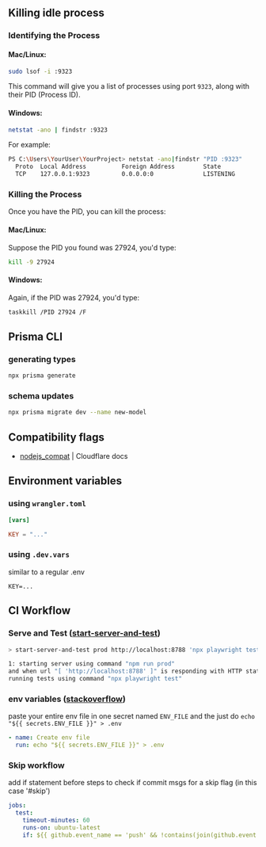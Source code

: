 ## Killing idle process

### Identifying the Process

#### Mac/Linux:
```bash
sudo lsof -i :9323
```
This command will give you a list of processes using port `9323`, along with their PID (Process ID).

#### Windows:
```bash
netstat -ano | findstr :9323
```

For example:
```bash
PS C:\Users\YourUser\YourProject> netstat -ano|findstr "PID :9323"           
  Proto  Local Address          Foreign Address        State           PID
  TCP    127.0.0.1:9323         0.0.0.0:0              LISTENING       27924
```


### Killing the Process
Once you have the PID, you can kill the process:

#### Mac/Linux:

Suppose the PID you found was 27924, you'd type:
```bash
kill -9 27924
```

#### Windows:

Again, if the PID was 27924, you'd type:
```bash
taskkill /PID 27924 /F
```

## Prisma CLI

### generating types
```bash
npx prisma generate
```

### schema updates
```bash
npx prisma migrate dev --name new-model
```

## Compatibility flags
- [nodejs_compat](https://developers.cloudflare.com/workers/configuration/compatibility-dates/#nodejs-compatibility-flag) | Cloudflare docs

## Environment variables

### using `wrangler.toml`

```toml
[vars]

KEY = "..."
```

### using `.dev.vars`

similar to a regular .env
```
KEY=...
```

## CI Workflow

### Serve and Test ([start-server-and-test](https://github.com/bahmutov/start-server-and-test))

```bash
> start-server-and-test prod http://localhost:8788 'npx playwright test'

1: starting server using command "npm run prod"
and when url "[ 'http://localhost:8788' ]" is responding with HTTP status code 200
running tests using command "npx playwright test"
```

### env variables ([stackoverflow](https://stackoverflow.com/a/63350136))

paste your entire env file in one secret named `ENV_FILE` and the just do `echo "${{ secrets.ENV_FILE }}" > .env`

```yaml
- name: Create env file
  run: echo "${{ secrets.ENV_FILE }}" > .env
```

### Skip workflow
add if statement before steps to check if commit msgs for a skip flag (in this case '#skip')

```yaml
jobs:
  test:
    timeout-minutes: 60
    runs-on: ubuntu-latest
    if: ${{ github.event_name == 'push' && !contains(join(github.event.commits.*.message, ''), '#skip') }}
```